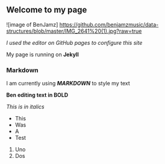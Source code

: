 ## Welcome to my page

![image of BenJamz]
https://github.com/benjamzmusic/data-structures/blob/master/IMG_2641%20(1).jpg?raw=true

_I used the editor on GitHub pages to configure this site_

My page is running on **Jekyll**

### Markdown

I am currently using **_MARKDOWN_** to style my text



**Ben editing text in BOLD**



_This is in italics_

- This 
- Was
- A
- Test

1. Uno
2. Dos

